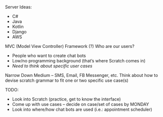 Server Ideas:
- C#
- Java
- Kotlin
- Django
- AWS

MVC (Model View Controller) Framework (?) 
Who are our users?
- People who want to create chat bots
- Low/no programming background (that’s where Scratch comes in)
- *Need to think about specific user cases*

Narrow Down Medium – SMS, Email, FB Messenger, etc.
Think about how to devise scratch grammar to fit one or two specific use case(s)

TODO:
- Look into Scratch (practice, get to know the interface)
- Come up with use cases – decide on case/set of cases by MONDAY
- Look into where/how chat bots are used (i.e.: appointment scheduler)
